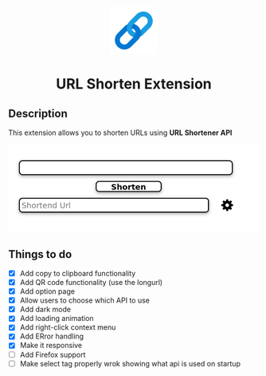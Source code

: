 <div align="center">
<img alt="logo" src="./icons/icon.png">
<h1>URL Shorten Extension</h1>
</div>

## Description

This extension allows you to shorten URLs using **URL Shortener API**

![images](./img.png)

## Things to do

- [x] Add copy to clipboard functionality
- [X] Add QR code functionality (use the longurl)
- [x] Add option page
- [x] Allow users to choose which API to use
- [x] Add dark mode
- [X] Add loading animation
- [X] Add right-click context menu
- [X] Add ERror handling
- [X] Make it responsive
- [ ] Add Firefox support
- [ ] Make select tag properly wrok showing what api is used on startup
